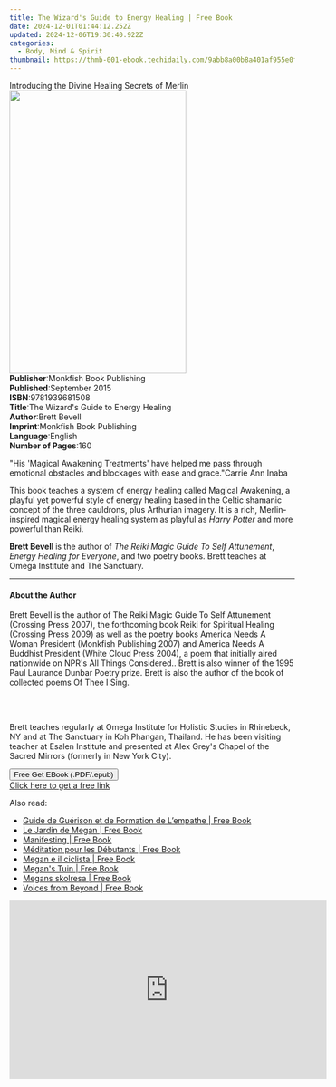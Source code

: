 ```yaml
---
title: The Wizard's Guide to Energy Healing | Free Book
date: 2024-12-01T01:44:12.252Z
updated: 2024-12-06T19:30:40.922Z
categories:
  - Body, Mind & Spirit
thumbnail: https://thmb-001-ebook.techidaily.com/9abb8a00b8a401af955e0fa5b68feb21ad71431111f228cffb43ed83ba15ec63.jpg
---
```

<main id="book-container">
  <div class="flex flex-col">
    <div class="book-brief flex-1 py-6 px-4 sm:p-6 md:py-10 md:px-8">
      <!-- brief-->
      <div class="book-brief-main">
        Introducing the Divine Healing Secrets of Merlin
      </div>
    </div>
    <div
      class="book-meta-info flex-1 grid gap-4 col-start-1 col-end-3 row-start-1 sm:mb-6 sm:grid-cols-4 lg:gap-6 lg:col-start-2 lg:row-end-6 lg:row-span-6 lg:mb-0"
    >
      <div
        class="book-meta-info-left place-content-center mt-4 p-4 text-sm leading-6 col-start-2 col-span-2 dark:text-slate-400"
      >
        <img
          class="w-full h-500 object-cover rounded-lg sm:h-255 sm:col-span-2 lg:col-span-full"
          src="https://img-001-ebook.techidaily.com/9e9e49d8651d990c61079040eea23ce6611673571bb9a7791fa7b1b079e96752.jpg"
          alt=""
          width="312"
          height="500"
        />
      </div>
      <div
        class="book-meta-info-right mt-2 col-start-1 row-start-2 col-span-3 self-center"
      >
        <!-- meta data  -->
        <div class="flex flex-col px-4 md:px-8">
          <div class="flex-1">
            <strong>Publisher</strong>:<span class="px-2"
              >Monkfish Book Publishing</span
            >
          </div>
          <div class="flex-1">
            <strong>Published</strong>:<span class="px-2">September 2015</span>
          </div>
          <div class="flex-1">
            <strong>ISBN</strong>:<span class="px-2">9781939681508</span>
          </div>
          <div class="flex-1">
            <strong>Title</strong>:<span class="px-2"
              >The Wizard&#39;s Guide to Energy Healing</span
            >
          </div>
          <div class="flex-1">
            <strong>Author</strong>:<span class="px-2">Brett Bevell</span>
          </div>
          <div class="flex-1">
            <strong>Imprint</strong>:<span class="px-2"
              >Monkfish Book Publishing</span
            >
          </div>
          <div class="flex-1">
            <strong>Language</strong>:<span class="px-2">English</span>
          </div>
          <div class="flex-1">
            <strong>Number of Pages</strong>:<span class="px-2">160</span>
          </div>
        </div>
      </div>
    </div>
    <div class="book-description flex-1 py-6 px-4 sm:p-6 md:py-10 md:px-8">
      <div class="book-description-main">
        <div accordion-content="" id="description">
          <p>
            "His 'Magical Awakening Treatments' have helped me pass through
            emotional obstacles and blockages with ease and grace."Carrie Ann
            Inaba
          </p>
          <p>
            This book teaches a system of energy healing called Magical
            Awakening, a playful yet powerful style of energy healing based in
            the Celtic shamanic concept of the three cauldrons, plus Arthurian
            imagery. It is a rich, Merlin-inspired magical energy healing system
            as playful as <i>Harry Potter </i>and more powerful than Reiki.
          </p>
          <p>
            <b>Brett Bevell </b>is the author of
            <i>The Reiki Magic Guide To Self Attunement</i>,
            <i>Energy Healing for Everyone</i>, and two poetry books. Brett
            teaches at Omega Institute and The Sanctuary.
          </p>
        </div>
      </div>
    </div>
    <div class="book-excerpts flex-1 py-6 px-4 sm:p-6 md:py-10 md:px-8">
      <!-- excerpts-->
      <div class="book-excerpts-main">
        <hr />
        <h4 class="placeholder placeholder-heading">
          <span>About the Author</span>
        </h4>
        <p></p>
        <p>
          Brett Bevell is the author of The Reiki Magic Guide To Self Attunement
          (Crossing Press 2007), the forthcoming book Reiki for Spiritual
          Healing (Crossing Press 2009) as well as the poetry books America
          Needs A Woman President (Monkfish Publishing 2007) and America Needs A
          Buddhist President (White Cloud Press 2004), a poem that initially
          aired nationwide on NPR's All Things Considered.. Brett is also winner
          of the 1995 Paul Laurance Dunbar Poetry prize. Brett is also the
          author of the book of collected poems Of Thee I Sing.
        </p>
        <br /><br />
        <p>
          Brett teaches regularly at Omega Institute for Holistic Studies in
          Rhinebeck, NY and at The Sanctuary in Koh Phangan, Thailand. He has
          been visiting teacher at Esalen Institute and presented at Alex Grey's
          Chapel of the Sacred Mirrors (formerly in New York City).
        </p>
        <p></p>
      </div>
    </div>
    <div
      class="book-about-author flex-1 py-6 px-4 sm:p-6 md:py-10 md:px-8"
    ></div>
    <div class="book-free-get flex-1 py-6 px-4 sm:p-6 md:py-10 md:px-8">
      <button
        id="btn-free-get"
        class="bg-blue-500 hover:bg-blue-700 text-white font-bold py-2 px-4 rounded"
      >
        Free Get EBook (.PDF/.epub)
      </button>
      <div id="countdown-display" class="px-2 text-lg mt-2"></div>
      <a
        id="free-link"
        class="hidden bg-blue-500 hover:bg-blue-700 text-white font-bold py-2 px-4 rounded"
        href="https://www.ebooks.com/en-us/book/96466880/the-wizard-s-guide-to-energy-healing/brett-bevell/"
        target="_blank"
        >Click here to get a free link</a
      >
    </div>
    <script>
      let countdownTime = 0;
      let countdownInterval = null;
      document
        .getElementById('btn-free-get')
        .addEventListener('click', startCountdown);
      function startCountdown() {
        countdownTime = new Date().getTime() + 60000 * 3;
        countdownInterval = setInterval(updateCountdown, 1000);
        document.getElementById('btn-free-get').disabled = true;
        document
          .getElementById('btn-free-get')
          .classList.add('bg-gray-500', 'cursor-not-allowed');
      }
      function updateCountdown() {
        let currentTime = new Date().getTime();
        let timeLeft = countdownTime - currentTime;
        let secondsLeft = Math.floor(timeLeft / 1000);
        document.getElementById('countdown-display').innerHTML =
          `Remaining time: ${secondsLeft} seconds.`;
        if (secondsLeft <= 0) {
          clearInterval(countdownInterval);
          document.getElementById('btn-free-get').classList.add('hidden');
          document.getElementById('free-link').classList.remove('hidden');
          document.getElementById('countdown-display').innerHTML = '';
        }
      }
    </script>
  </div>
</main>

<ins class="adsbygoogle"
      style="display:block"
      data-ad-client="ca-pub-7571918770474297"
      data-ad-slot="8358498916"
      data-ad-format="auto"
      data-full-width-responsive="true"></ins>
    

<span class="atpl-alsoreadstyle">Also read:</span>
<div><ul>
<li><a href="https://novels-ebooks.techidaily.com/210102941-9781071558072-guide-de-guerison-et-de-formation-de-lempathe/"><u>Guide de Guérison et de Formation de L’empathe | Free Book</u></a></li>
<li><a href="https://novels-ebooks.techidaily.com/210102987-9781071555552-le-jardin-de-megan/"><u>Le Jardin de Megan | Free Book</u></a></li>
<li><a href="https://novels-ebooks.techidaily.com/210103342-9781250769541-manifesting/"><u>Manifesting | Free Book</u></a></li>
<li><a href="https://novels-ebooks.techidaily.com/210103153-9781071546949-meditation-pour-les-debutants/"><u>Méditation pour les Débutants | Free Book</u></a></li>
<li><a href="https://novels-ebooks.techidaily.com/210103018-9781071554821-megan-e-il-ciclista/"><u>Megan e il ciclista | Free Book</u></a></li>
<li><a href="https://novels-ebooks.techidaily.com/210103035-9781071558904-megans-tuin/"><u>Megan's Tuin | Free Book</u></a></li>
<li><a href="https://novels-ebooks.techidaily.com/210103152-9781071555194-megans-skolresa/"><u>Megans skolresa | Free Book</u></a></li>
<li><a href="https://novels-ebooks.techidaily.com/210103084--voices-from-beyond/"><u>Voices from Beyond | Free Book</u></a></li>
</ul></div>

<!-- affiliate ads begin -->
<iframe width="560" height="315" src="https://www.youtube.com/embed/LaWcXdTn5SE?si=QbxEkX-4a17J5RVs" title="YouTube video player" frameborder="0" allow="accelerometer; autoplay; clipboard-write; encrypted-media; gyroscope; picture-in-picture; web-share" referrerpolicy="strict-origin-when-cross-origin" allowfullscreen></iframe>
<!-- affiliate ads end -->

